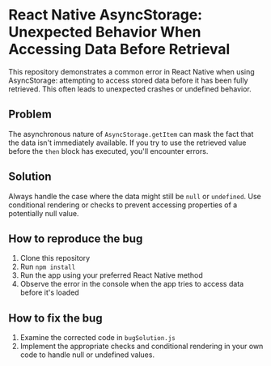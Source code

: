# React Native AsyncStorage: Unexpected Behavior When Accessing Data Before Retrieval

This repository demonstrates a common error in React Native when using AsyncStorage: attempting to access stored data before it has been fully retrieved.  This often leads to unexpected crashes or undefined behavior.

## Problem

The asynchronous nature of `AsyncStorage.getItem` can mask the fact that the data isn't immediately available.  If you try to use the retrieved value before the `then` block has executed, you'll encounter errors.

## Solution

Always handle the case where the data might still be `null` or `undefined`.  Use conditional rendering or checks to prevent accessing properties of a potentially null value.

## How to reproduce the bug
1. Clone this repository
2. Run `npm install`
3. Run the app using your preferred React Native method
4. Observe the error in the console when the app tries to access data before it's loaded

## How to fix the bug
1. Examine the corrected code in `bugSolution.js`
2. Implement the appropriate checks and conditional rendering in your own code to handle null or undefined values.
